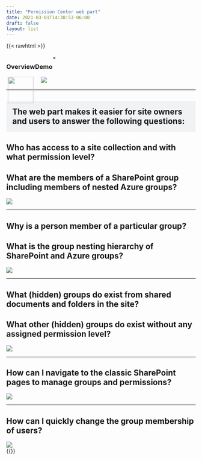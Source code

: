 ```yaml
---
title: "Permission Center web part"
date: 2021-03-01T14:38:53-06:00
draft: false
layout: list
---
```

<!-- header -->
{{< rawhtml >}}
    <div style="display:flex;">
        <div style="text-align:center;">
            <h3>Overview</h3>
            <img class="myImg" onClick="openImage(event)" src="/images/Overview.png" style="flex-shrink:1;width:94%;"/>
        </div>
        <div style="text-align:center;">
            <h3>Demo</h3>
            <img class="myImg" onClick="openImage(event)" src="/images/Overview.gif" style="flex-shrink:1;"/>
        </div>
        <!-- The Modal -->
        <div id="myModal" class="modal">
            <span class="close">&times;</span>
            <img class="modal-content" id="img01">
            <div id="caption"></div>
        </div>
    </div>
    <script>
        //add eventlistener to all images
        const openImage = (event) => {
            console.log(event.target);
            modal.style.display = "block";
            modalImg.src = event.target.src;
            }
        // Get the modal
        var modal = document.getElementById("myModal");
        // Get the image and insert it inside the modal - use its "alt" text as a caption
        var img = document.getElementById("myImg");
        var modalImg = document.getElementById("img01");
        var captionText = document.getElementById("caption");
        // Get the <span> element that closes the modal
        var span = document.getElementsByClassName("close")[0];
        // When the user clicks on <span> (x), close the modal
        span.onclick = function() { 
        modal.style.display = "none";
        }
    </script>
    <hr>
    <h2 style="background-color:#F0F2F4;padding:1rem;">The web part makes it easier for site owners and users to answer the following questions:</h2>
    <div class="imageTextContainer">
        <div style="flex-shrink:1;">
            <h2>Who has access to a site collection and with what permission level?</h2>
            <h2>What are the members of a SharePoint group including members of nested Azure groups?</h2>
        </div>
        <div style="flex-shrink:0;">
            <img class="myImg" onClick="openImage(event)" src="/images/01.png" />
        </div>
    </div>
    <hr>
    <div class="imageTextContainer">
        <div style="flex-shrink:1;">
            <h2>Why is a person member of a particular group?</h2>
            <h2>What is the group nesting hierarchy of SharePoint and Azure groups?</h2>
        </div>
        <div style="flex-shrink:0;">
            <img class="myImg" onClick="openImage(event)" src="/images/02.png" />
        </div>
    </div>
    <hr>
    <div class="imageTextContainer">
        <div style="flex-shrink:1;">
            <h2>What (hidden) groups do exist from shared documents and folders in the site?</h2>
            <h2>What other (hidden) groups do exist without any assigned permission level?</h2>
        </div>
        <div style="flex-shrink:0;">
            <img class="myImg" onClick="openImage(event)" src="/images/03.png" />
        </div>
    </div>
    <hr>
    <div class="imageTextContainer">
        <div style="flex-shrink:1;">
            <h2>How can I navigate to the classic SharePoint pages to manage groups and permissions?</h2>
        </div>
        <div style="flex-shrink:0;">
            <img class="myImg" onClick="openImage(event)" src="/images/04.png" />
        </div>
    </div>
    <hr>
    <div class="imageTextContainer">
        <div style="flex-shrink:1;">
            <h2>How can I quickly change the group membership of users?</h2>
        </div>
        <div style="flex-shrink:0;">
            <img class="myImg" onClick="openImage(event)" src="/images/05.png" style="max-width:600px"/>
        </div>
    </div>
{{</rawhtml >}}
